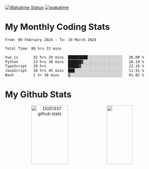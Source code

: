 [![Wakatime Status](https://github.com/noopurphalak/noopurphalak/workflows/wakatime-status-update/badge.svg)](https://github.com/noopurphalak/noopurphalak/actions/workflows/main.yml)
[![wakatime](https://wakatime.com/badge/user/80ace140-ef40-4fdd-b8ed-f3be3d2e1aea.svg)](https://wakatime.com/@80ace140-ef40-4fdd-b8ed-f3be3d2e1aea)

# My Monthly Coding Stats

<!--START_SECTION:waka-->

```txt
From: 09 February 2024 - To: 10 March 2024

Total Time: 89 hrs 33 mins

Vue.js       32 hrs 29 mins  █████████░░░░░░░░░░░░░░░░   36.00 %
Python       23 hrs 38 mins  ██████▓░░░░░░░░░░░░░░░░░░   26.19 %
TypeScript   20 hrs          █████▓░░░░░░░░░░░░░░░░░░░   22.16 %
JavaScript   10 hrs 45 mins  ███░░░░░░░░░░░░░░░░░░░░░░   11.91 %
Bash         1 hr 38 mins    ▒░░░░░░░░░░░░░░░░░░░░░░░░   01.82 %
```

<!--END_SECTION:waka-->

# My Github Stats
<div style="text-align: center;">
  <img width="49%" height="195px" src="https://github-readme-stats-sigma-five.vercel.app/api?username=noopurphalak&show_icons=true&count_private=true&hide_border=true&title_color=ecf2f8&icon_color=0d1117&text_color=FFFFFF&bg_color=0d1117" alt="DGS1337 github stats" />
  <img width="41%" height="195px" src="https://github-readme-stats-sigma-five.vercel.app/api/top-langs/?username=noopurphalak&layout=compact&hide_border=true&title_color=ecf2f8&text_color=FFFFFF&bg_color=0d1117" />
</div>
